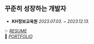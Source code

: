 ## 꾸준히 성장하는 개발자


* **KH정보교육원** <I>2023.07.03. ~ 2023.12.13.</I> 





✨  <I>[RESUME](https://www.notion.so/647555c70ab4443f9de3cdcd9f67c65c)</I>    
🌱  <I>[PORTFOLIO](https://www.notion.so/281ae12dbe4d4716ac10d474073802c2?v=d53a597d4bca46688d769998b2d7525c)</I>        




